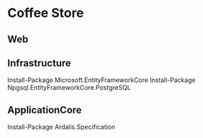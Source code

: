 # Coffee Store

## Web

## Infrastructure

Install-Package Microsoft.EntityFrameworkCore
Install-Package Npgsql.EntityFrameworkCore.PostgreSQL

## ApplicationCore

Install-Package Ardalis.Specification
